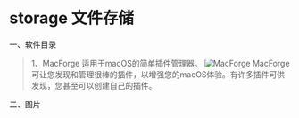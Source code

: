 # storage 文件存储

一、软件目录

>1、MacForge 适用于macOS的简单插件管理器。
> ![MacForge](https://www.macenhance.com/assets/img/apps/macforge/icon11.png "MacForge")
>MacForge可让您发现和管理很棒的插件，以增强您的macOS体验。有许多插件可供发现，您甚至可以创建自己的插件。

 二、图片


